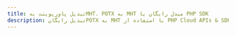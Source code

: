 ---title: تبدیل پاورپوینت بهMHT، POTX به MHT مبدل رایگان یا PHP SDKdescription: تبدیل رایگانPOTX به MHT با استفاده از PHP Cloud APIs & SDK. همچنین اسناد Microsoft PowerPoint را در Cloud ایجاد، ویرایش و رندر کنید.---